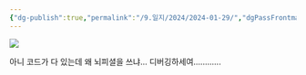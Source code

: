 ```yaml
---
{"dg-publish":true,"permalink":"/9.일지/2024/2024-01-29/","dgPassFrontmatter":true,"noteIcon":""}
---
```


![](https://i.imgur.com/FqBk6wj.png)

아니 코드가 다 있는데 왜 뇌피셜을 쓰냐... 디버깅하세여............
